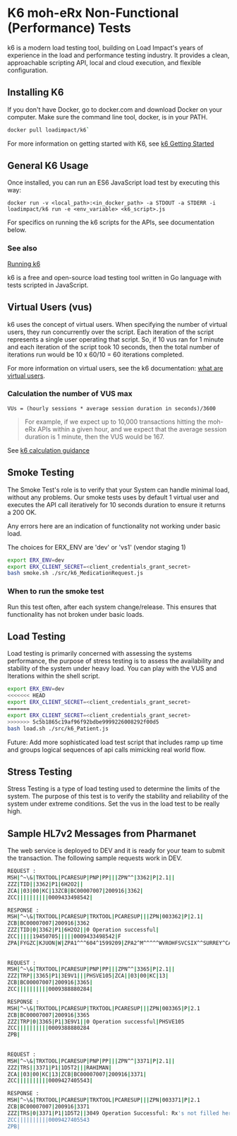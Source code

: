 # K6 moh-eRx Non-Functional (Performance) Tests

k6 is a modern load testing tool, building on Load Impact's years of experience in the load and performance testing industry. It provides a clean, approachable scripting API, local and cloud execution, and flexible configuration.

## Installing K6

If you don't have Docker, go to docker.com and download Docker on your computer. Make sure the command line  tool, docker, is in your PATH.

```bash
docker pull loadimpact/k6`
```

For more information on getting started with K6, see [k6 Getting Started](https://k6.io/docs/getting-started/installation)

## General K6 Usage

Once installed, you can run an ES6 JavaScript load test by executing this way:

```code
docker run -v <local_path>:<in_docker_path> -a STDOUT -a STDERR -i loadimpact/k6 run -e <env_variable> <k6_script>.js
```

For specifics on running the k6 scripts for the APIs, see documentation below. 

### See also

[Running k6](https://k6.io/docs/getting-started/running-k6)

k6 is a free and open-source load testing tool written in Go language with tests scripted in JavaScript.

## Virtual Users (vus)

k6 uses the concept of virtual users. When specifying the number of virtual users, they run concurrently over the script. Each iteration of the script represents a single user operating that script. So, if 10 vus ran for 1 minute and each iteration of the script took 10 seconds, then the total number of iterations run would be 10 x 60/10 = 60 iterations completed.

For more information on virtual users, see the k6 documentation: [what are virtual users](https://k6.io/docs/cloud/cloud-faq/what-are-vus-virtual-users).

### Calculation the number of VUS max

```code
VUs = (hourly sessions * average session duration in seconds)/3600
```

> For example, if we expect up to 10,000 transactions hitting the moh-eRx APIs within a given hour, and we expect that the average session duration is 1 minute, then the VUS would be 167.

See [k6 calculation guidance](https://k6.io/docs/cloud/cloud-faq/what-are-vus-virtual-users)

## Smoke Testing

The Smoke Test's role is to verify that your System can handle minimal load, without any problems. 
Our smoke tests uses by default 1 virtual user and executes the API call iteratively for 10 seconds duration to ensure it returns a 200 OK.

Any errors here are an indication of functionality not working under basic load.

The choices for ERX_ENV are 'dev' or 'vs1' (vendor staging 1)

```bash
export ERX_ENV=dev
export ERX_CLIENT_SECRET=<client_credentials_grant_secret> 
bash smoke.sh ./src/k6_MedicationRequest.js
```

### When to run the smoke test

Run this test often, after each system change/release.  This ensures that functionality has not broken under basic loads.

## Load Testing

Load testing is primarily concerned with assessing the systems performance, the purpose of stress testing is to assess the availability and stability of the system under heavy load. You can play with the VUS and Iterations within the shell script.

```bash
export ERX_ENV=dev
<<<<<<< HEAD
export ERX_CLIENT_SECRET=<client_credentials_grant_secret> 
=======
export ERX_CLIENT_SECRET=<client_credentials_grant_secret>
>>>>>>> 5c5b1865c19af96f92bdbe9999226008292f00d5
bash load.sh ./src/k6_Patient.js
```

Future: Add more sophisticated load test script that includes ramp up time and groups logical sequences of api calls mimicking real world flow.

## Stress Testing

Stress Testing is a type of load testing used to determine the limits of the system. The purpose of this test is to verify the stability and reliability of the system under extreme conditions. Set the vus in the load test to be really high.

## Sample HL7v2 Messages from Pharmanet

The web service is deployed to DEV and it is ready for your team to submit the transaction. The following sample requests work in DEV.

```bash
REQUEST :
MSH|^~\&|TRXTOOL|PCARESUP|PNP|PP|||ZPN^^|3362|P|2.1||
ZZZ|TID||3362|P1|6H2O2||
ZCA||03|00|KC|13ZCB|BC00007007|200916|3362|
ZCC||||||||||0009433498542|

RESPONSE :
MSH|^~\&|TRXTOOL|PCARESUP|TRXTOOL|PCARESUP|||ZPN|003362|P|2.1|
ZCB|BC00007007|200916|3362
ZZZ|TID|0|3362|P1|6H2O2||0 Operation successful|
ZCC|||||19450705|||||0009433498542|F
ZPA|FYGZC|KJUON|W|ZPA1^^^604^1599209|ZPA2^M^^^^^WVROHFSVCSIX^^SURREY^CAN^V4A3B0^^BC^^^^^^^^^
 
 
REQUEST :
MSH|^~\&|TRXTOOL|PCARESUP|PNP|PP|||ZPN^^|3365|P|2.1||
ZZZ|TRP||3365|P1|3E9V1|||PHSVE105|ZCA||03|00|KC|13|
ZCB|BC00007007|200916|3365|
ZCC||||||||||0009388880284|

RESPONSE :
MSH|^~\&|TRXTOOL|PCARESUP|TRXTOOL|PCARESUP|||ZPN|003365|P|2.1
ZCB|BC00007007|200916|3365
ZZZ|TRP|0|3365|P1|3E9V1||0 Operation successful|PHSVE105
ZCC||||||||||0009388880284
ZPB|
 
 
REQUEST :
MSH|^~\&|TRXTOOL|PCARESUP|PNP|PP|||ZPN^^|3371|P|2.1||
ZZZ|TRS||3371|P1|1D5T2|||RAHIMAN|
ZCA||03|00|KC|13|ZCB|BC00007007|200916|3371|
ZCC||||||||||0009427405543|

RESPONSE :
MSH|^~\&|TRXTOOL|PCARESUP|TRXTOOL|PCARESUP|||ZPN|003371|P|2.1
ZCB|BC00007007|200916|3371
ZZZ|TRS|0|3371|P1|1D5T2||3049 Operation Successful: Rx's not filled here.|RAHIMAN
ZCC||||||||||0009427405543
ZPB|
 ```
